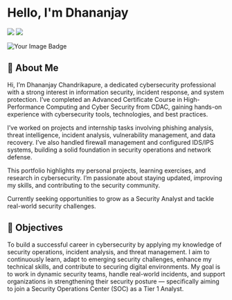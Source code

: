 # Hello, I'm Dhananjay
<a href="www.linkedin.com/in/dhananjay-chandrikapure-mo8928891282"><img src="https://img.shields.io/badge/-LinkedIn-0072b1?&style=for-the-badge&logo=linkedin&logoColor=white" /></a> 
<a href="https://medium.com/@dhananjaychandrikapure"><img src="https://img.shields.io/badge/-Medium-000000?&style=for-the-badge&logo=medium&logoColor=white" /></a>

<img src="https://tryhackme-badges.s3.amazonaws.com/VirusDanny.png" alt="Your Image Badge" /> 



## 👋 About Me

Hi, I’m Dhananjay Chandrikapure, a dedicated cybersecurity professional with a strong interest in information security, incident response, and system protection. I’ve completed an Advanced Certificate Course in High-Performance Computing and Cyber Security from CDAC, gaining hands-on experience with cybersecurity tools, technologies, and best practices.

I’ve worked on projects and internship tasks involving phishing analysis, threat intelligence, incident analysis, vulnerability management, and data recovery. I’ve also handled firewall management and configured IDS/IPS systems, building a solid foundation in security operations and network defense.

This portfolio highlights my personal projects, learning exercises, and research in cybersecurity. I’m passionate about staying updated, improving my skills, and contributing to the security community.

Currently seeking opportunities to grow as a Security Analyst and tackle real-world security challenges.





## 🎯 Objectives
To build a successful career in cybersecurity by applying my knowledge of security operations, incident analysis, and threat management. I aim to continuously learn, adapt to emerging security challenges, enhance my technical skills, and contribute to securing digital environments. My goal is to work in dynamic security teams, handle real-world incidents, and support organizations in strengthening their security posture — specifically aiming to join a Security Operations Center (SOC) as a Tier 1 Analyst.
